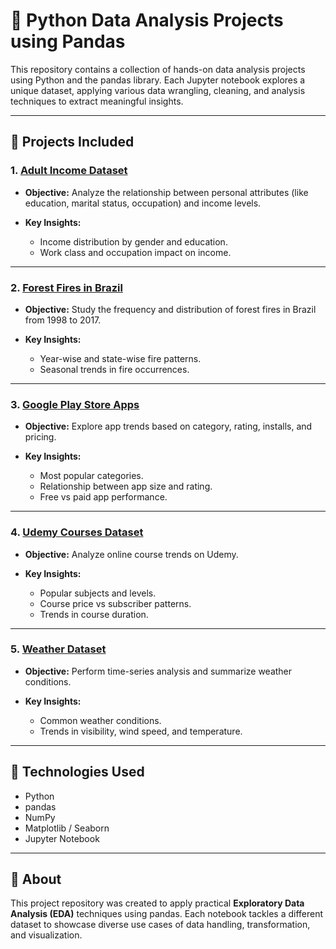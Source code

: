 # 🐍 Python Data Analysis Projects using Pandas

This repository contains a collection of hands-on data analysis projects using Python and the pandas library. Each Jupyter notebook explores a unique dataset, applying various data wrangling, cleaning, and analysis techniques to extract meaningful insights.

---

## 📁 Projects Included

### 1. [Adult Income Dataset](https://github.com/Snehasrireddy/Python-analysis---Pandas/blob/main/Adult%20income%20dataset.ipynb)

* **Objective:** Analyze the relationship between personal attributes (like education, marital status, occupation) and income levels.
* **Key Insights:**

  * Income distribution by gender and education.
  * Work class and occupation impact on income.

---

### 2. [Forest Fires in Brazil](https://github.com/Snehasrireddy/Python-analysis---Pandas/blob/main/Forest%20Fires%20in%20Brazil.ipynb)

* **Objective:** Study the frequency and distribution of forest fires in Brazil from 1998 to 2017.
* **Key Insights:**

  * Year-wise and state-wise fire patterns.
  * Seasonal trends in fire occurrences.

---

### 3. [Google Play Store Apps](https://github.com/Snehasrireddy/Python-analysis---Pandas/blob/main/Google%20Play%20Store%20Apps.ipynb)

* **Objective:** Explore app trends based on category, rating, installs, and pricing.
* **Key Insights:**

  * Most popular categories.
  * Relationship between app size and rating.
  * Free vs paid app performance.

---

### 4. [Udemy Courses Dataset](https://github.com/Snehasrireddy/Python-analysis---Pandas/blob/main/Udemy%20Courses%20dataset.ipynb)

* **Objective:** Analyze online course trends on Udemy.
* **Key Insights:**

  * Popular subjects and levels.
  * Course price vs subscriber patterns.
  * Trends in course duration.

---

### 5. [Weather Dataset](https://github.com/Snehasrireddy/Python-analysis---Pandas/blob/main/Weather%20Dataset.ipynb)

* **Objective:** Perform time-series analysis and summarize weather conditions.
* **Key Insights:**

  * Common weather conditions.
  * Trends in visibility, wind speed, and temperature.

---

## 🧰 Technologies Used

* Python 
* pandas
* NumPy
* Matplotlib / Seaborn
* Jupyter Notebook

---

## 🧠 About

This project repository was created to apply practical **Exploratory Data Analysis (EDA)** techniques using pandas. Each notebook tackles a different dataset to showcase diverse use cases of data handling, transformation, and visualization.

